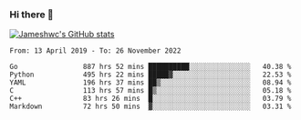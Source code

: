 ### Hi there 👋

[![Jameshwc's GitHub stats](https://github-readme-stats.vercel.app/api?username=jameshwc)](https://github.com/anuraghazra/github-readme-stats)

<!--START_SECTION:waka-->

```text
From: 13 April 2019 - To: 26 November 2022

Go                887 hrs 52 mins ██████████░░░░░░░░░░░░░░░   40.38 %
Python            495 hrs 22 mins █████▓░░░░░░░░░░░░░░░░░░░   22.53 %
YAML              196 hrs 37 mins ██▒░░░░░░░░░░░░░░░░░░░░░░   08.94 %
C                 113 hrs 57 mins █▒░░░░░░░░░░░░░░░░░░░░░░░   05.18 %
C++               83 hrs 26 mins  █░░░░░░░░░░░░░░░░░░░░░░░░   03.79 %
Markdown          72 hrs 50 mins  ▓░░░░░░░░░░░░░░░░░░░░░░░░   03.31 %
```

<!--END_SECTION:waka-->